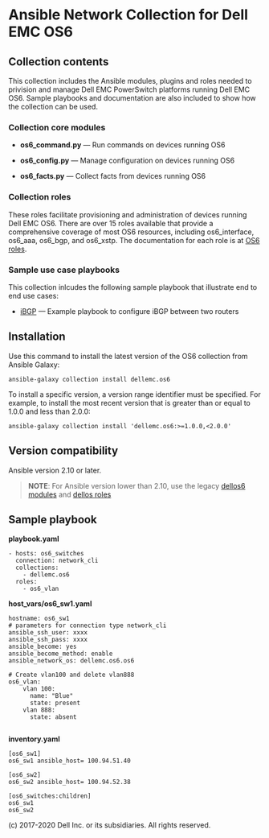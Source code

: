 # Ansible Network Collection for Dell EMC OS6

## Collection contents

This collection includes the Ansible modules, plugins and roles needed to privision and manage Dell EMC PowerSwitch platforms running Dell EMC OS6. Sample playbooks and documentation are also included to show how the collection can be used.

### Collection core modules

- **os6_command.py** — Run commands on devices running OS6

- **os6_config.py** — Manage configuration on devices running OS6

- **os6_facts.py** — Collect facts from devices running OS6

### Collection roles

These roles facilitate provisioning and administration of devices running Dell EMC OS6. There are over 15 roles available that provide a comprehensive coverage of most OS6 resources, including os6_interface, os6_aaa, os6_bgp, and os6_xstp. The documentation for each role is at [OS6 roles](https://github.com/ansible-collections/dellemc.os6/blob/master/docs/roles.rst).

### Sample use case playbooks

This collection inlcudes the following sample playbook that illustrate end to end use cases:

  - [iBGP](https://github.com/ansible-collections/dellemc.os6/blob/master/playbooks/README.md) — Example playbook to configure iBGP between two routers

## Installation

Use this command to install the latest version of the OS6 collection from Ansible Galaxy:

```
ansible-galaxy collection install dellemc.os6

```
To install a specific version, a version range identifier must be specified. For example, to install the most recent version that is greater than or equal to 1.0.0 and less than 2.0.0:

```
ansible-galaxy collection install 'dellemc.os6:>=1.0.0,<2.0.0'

```

## Version compatibility

Ansible version 2.10 or later.

> **NOTE**: For Ansible version lower than 2.10, use the legacy [dellos6 modules](https://ansible-dellos-docs.readthedocs.io/en/latest/modules.html#os6-modules) and [dellos roles](https://ansible-dellos-docs.readthedocs.io/en/latest/roles.html)

## Sample playbook


**playbook.yaml**

```
- hosts: os6_switches
  connection: network_cli
  collections:
    - dellemc.os6
  roles:
    - os6_vlan

```

**host_vars/os6_sw1.yaml**

```
hostname: os6_sw1
# parameters for connection type network_cli
ansible_ssh_user: xxxx
ansible_ssh_pass: xxxx
ansible_become: yes
ansible_become_method: enable
ansible_network_os: dellemc.os6.os6

# Create vlan100 and delete vlan888
os6_vlan:
    vlan 100:
      name: "Blue"
      state: present
    vlan 888:
      state: absent


```

**inventory.yaml**

```
[os6_sw1]
os6_sw1 ansible_host= 100.94.51.40

[os6_sw2]
os6_sw2 ansible_host= 100.94.52.38

[os6_switches:children]
os6_sw1
os6_sw2

```

(c) 2017-2020 Dell Inc. or its subsidiaries. All rights reserved.
